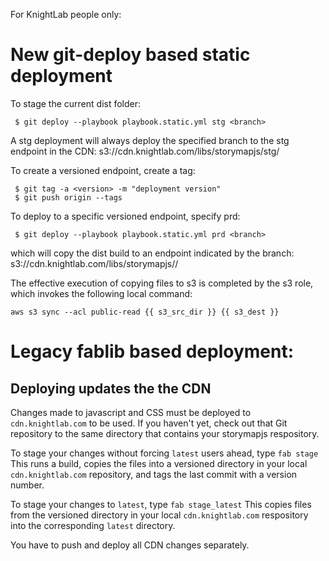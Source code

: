 For KnightLab people only:

# New git-deploy based static deployment

To stage the current dist folder:

```
 $ git deploy --playbook playbook.static.yml stg <branch>
```

A stg deployment will always deploy the specified branch to the stg endpoint in the CDN:
s3://cdn.knightlab.com/libs/storymapjs/stg/

To create a versioned endpoint, create a tag:

```
 $ git tag -a <version> -m "deployment version"
 $ git push origin --tags
```

To deploy to a specific versioned endpoint, specify prd:

```
 $ git deploy --playbook playbook.static.yml prd <branch>
```

which will copy the dist build to an endpoint indicated by the branch:
s3://cdn.knightlab.com/libs/storymapjs/<branch>/


The effective execution of copying files to s3 is completed by the s3 role, which
invokes the following local command:

```
aws s3 sync --acl public-read {{ s3_src_dir }} {{ s3_dest }}
```


# Legacy fablib based deployment:
          
## Deploying updates the the CDN

Changes made to javascript and CSS must be deployed to `cdn.knightlab.com` to be used. If you haven't yet, check out that Git repository to the same directory that contains your storymapjs respository.
    
To stage your changes without forcing `latest` users ahead, type `fab stage` This runs a build, copies the files into a versioned directory in your local `cdn.knightlab.com` repository, and tags the last commit with a version number.

To stage your changes to `latest`, type `fab stage_latest` This copies files from the versioned directory in your local `cdn.knightlab.com` respository into the corresponding `latest` directory. 

You have to push and deploy all CDN changes separately.
